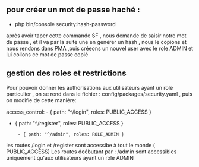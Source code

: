 ## pour créer un mot de passe haché :

-   php bin/console security:hash-password

après avoir taper cette commande SF , nous demande de saisir notre mot de passe , et il va par la suite une en générer un hash , nous le copions et nous rendons dans PMA ,puis créeons un nouvel user avec le role ADMIN et lui collons ce mot de passe copié

## gestion des roles et restrictions

Pour pouvoir donner les authorisations aux utilisateurs ayant un role particulier , on se rend dans le fichier : config/packages/security.yaml , puis on modifie de cette manière:

access_control: - { path: "^/login", roles: PUBLIC_ACCESS }  
 - { path: "^/register", roles: PUBLIC_ACCESS }

        - { path: "^/admin", roles: ROLE_ADMIN }

les routes /login et /register sont accessibe à tout le monde ( PUBLIC_ACCESS)
Les routes deébutant par : /admin sont accessibles uniquement qu'aux utilisateurs ayant un role ADMIN
